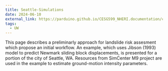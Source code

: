 ```yaml
---
title: Seattle-Simulations
date: 2024-06-10
external_link: https://parduino.github.io/CESG599_NHERI.documentation/case_6.html
tags:
  - UW
---
```


This page describes a preliminarly approach for landslide risk assesment which propose an initial workflow. An example, which uses Jibson (1993) model to predict Newmark sliding block displacements, is presented for a portion of the city of Seattle, WA. Resources from SimCenter M9 project are used in the example to estimate ground-motion intensity parameters.

<!--more-->
